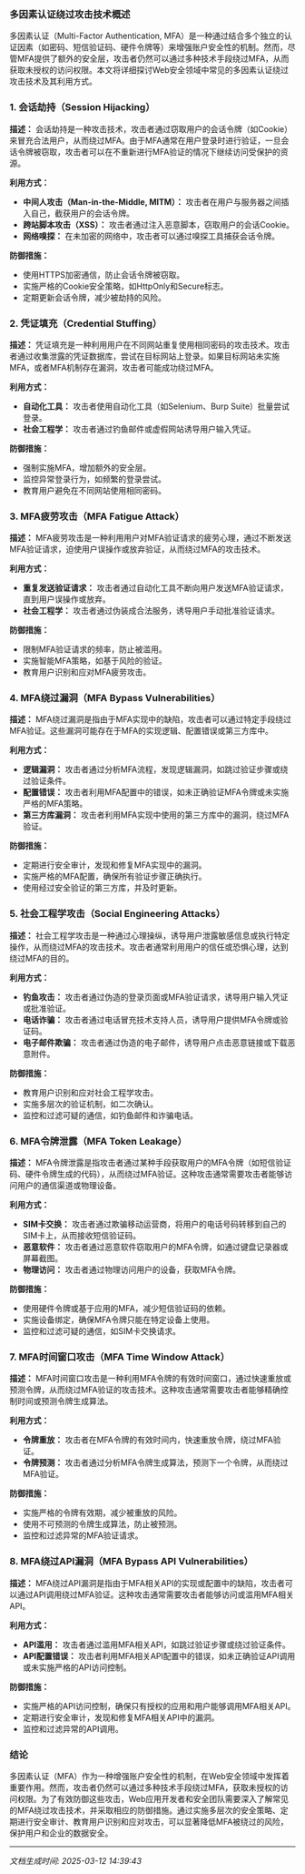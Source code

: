### 多因素认证绕过攻击技术概述

多因素认证（Multi-Factor Authentication, MFA）是一种通过结合多个独立的认证因素（如密码、短信验证码、硬件令牌等）来增强账户安全性的机制。然而，尽管MFA提供了额外的安全层，攻击者仍然可以通过多种技术手段绕过MFA，从而获取未授权的访问权限。本文将详细探讨Web安全领域中常见的多因素认证绕过攻击技术及其利用方式。

### 1. **会话劫持（Session Hijacking）**

**描述：**
会话劫持是一种攻击技术，攻击者通过窃取用户的会话令牌（如Cookie）来冒充合法用户，从而绕过MFA。由于MFA通常在用户登录时进行验证，一旦会话令牌被窃取，攻击者可以在不重新进行MFA验证的情况下继续访问受保护的资源。

**利用方式：**
- **中间人攻击（Man-in-the-Middle, MITM）：** 攻击者在用户与服务器之间插入自己，截获用户的会话令牌。
- **跨站脚本攻击（XSS）：** 攻击者通过注入恶意脚本，窃取用户的会话Cookie。
- **网络嗅探：** 在未加密的网络中，攻击者可以通过嗅探工具捕获会话令牌。

**防御措施：**
- 使用HTTPS加密通信，防止会话令牌被窃取。
- 实施严格的Cookie安全策略，如HttpOnly和Secure标志。
- 定期更新会话令牌，减少被劫持的风险。

### 2. **凭证填充（Credential Stuffing）**

**描述：**
凭证填充是一种利用用户在不同网站重复使用相同密码的攻击技术。攻击者通过收集泄露的凭证数据库，尝试在目标网站上登录。如果目标网站未实施MFA，或者MFA机制存在漏洞，攻击者可能成功绕过MFA。

**利用方式：**
- **自动化工具：** 攻击者使用自动化工具（如Selenium、Burp Suite）批量尝试登录。
- **社会工程学：** 攻击者通过钓鱼邮件或虚假网站诱导用户输入凭证。

**防御措施：**
- 强制实施MFA，增加额外的安全层。
- 监控异常登录行为，如频繁的登录尝试。
- 教育用户避免在不同网站使用相同密码。

### 3. **MFA疲劳攻击（MFA Fatigue Attack）**

**描述：**
MFA疲劳攻击是一种利用用户对MFA验证请求的疲劳心理，通过不断发送MFA验证请求，迫使用户误操作或放弃验证，从而绕过MFA的攻击技术。

**利用方式：**
- **重复发送验证请求：** 攻击者通过自动化工具不断向用户发送MFA验证请求，直到用户误操作或放弃。
- **社会工程学：** 攻击者通过伪装成合法服务，诱导用户手动批准验证请求。

**防御措施：**
- 限制MFA验证请求的频率，防止被滥用。
- 实施智能MFA策略，如基于风险的验证。
- 教育用户识别和应对MFA疲劳攻击。

### 4. **MFA绕过漏洞（MFA Bypass Vulnerabilities）**

**描述：**
MFA绕过漏洞是指由于MFA实现中的缺陷，攻击者可以通过特定手段绕过MFA验证。这些漏洞可能存在于MFA的实现逻辑、配置错误或第三方库中。

**利用方式：**
- **逻辑漏洞：** 攻击者通过分析MFA流程，发现逻辑漏洞，如跳过验证步骤或绕过验证条件。
- **配置错误：** 攻击者利用MFA配置中的错误，如未正确验证MFA令牌或未实施严格的MFA策略。
- **第三方库漏洞：** 攻击者利用MFA实现中使用的第三方库中的漏洞，绕过MFA验证。

**防御措施：**
- 定期进行安全审计，发现和修复MFA实现中的漏洞。
- 实施严格的MFA配置，确保所有验证步骤正确执行。
- 使用经过安全验证的第三方库，并及时更新。

### 5. **社会工程学攻击（Social Engineering Attacks）**

**描述：**
社会工程学攻击是一种通过心理操纵，诱导用户泄露敏感信息或执行特定操作，从而绕过MFA的攻击技术。攻击者通常利用用户的信任或恐惧心理，达到绕过MFA的目的。

**利用方式：**
- **钓鱼攻击：** 攻击者通过伪造的登录页面或MFA验证请求，诱导用户输入凭证或批准验证。
- **电话诈骗：** 攻击者通过电话冒充技术支持人员，诱导用户提供MFA令牌或验证码。
- **电子邮件欺骗：** 攻击者通过伪造的电子邮件，诱导用户点击恶意链接或下载恶意附件。

**防御措施：**
- 教育用户识别和应对社会工程学攻击。
- 实施多层次的验证机制，如二次确认。
- 监控和过滤可疑的通信，如钓鱼邮件和诈骗电话。

### 6. **MFA令牌泄露（MFA Token Leakage）**

**描述：**
MFA令牌泄露是指攻击者通过某种手段获取用户的MFA令牌（如短信验证码、硬件令牌生成的代码），从而绕过MFA验证。这种攻击通常需要攻击者能够访问用户的通信渠道或物理设备。

**利用方式：**
- **SIM卡交换：** 攻击者通过欺骗移动运营商，将用户的电话号码转移到自己的SIM卡上，从而接收短信验证码。
- **恶意软件：** 攻击者通过恶意软件窃取用户的MFA令牌，如通过键盘记录器或屏幕截图。
- **物理访问：** 攻击者通过物理访问用户的设备，获取MFA令牌。

**防御措施：**
- 使用硬件令牌或基于应用的MFA，减少短信验证码的依赖。
- 实施设备绑定，确保MFA令牌只能在特定设备上使用。
- 监控和过滤可疑的通信，如SIM卡交换请求。

### 7. **MFA时间窗口攻击（MFA Time Window Attack）**

**描述：**
MFA时间窗口攻击是一种利用MFA令牌的有效时间窗口，通过快速重放或预测令牌，从而绕过MFA验证的攻击技术。这种攻击通常需要攻击者能够精确控制时间或预测令牌生成算法。

**利用方式：**
- **令牌重放：** 攻击者在MFA令牌的有效时间内，快速重放令牌，绕过MFA验证。
- **令牌预测：** 攻击者通过分析MFA令牌生成算法，预测下一个令牌，从而绕过MFA验证。

**防御措施：**
- 实施严格的令牌有效期，减少被重放的风险。
- 使用不可预测的令牌生成算法，防止被预测。
- 监控和过滤异常的MFA验证请求。

### 8. **MFA绕过API漏洞（MFA Bypass API Vulnerabilities）**

**描述：**
MFA绕过API漏洞是指由于MFA相关API的实现或配置中的缺陷，攻击者可以通过API调用绕过MFA验证。这种攻击通常需要攻击者能够访问或滥用MFA相关API。

**利用方式：**
- **API滥用：** 攻击者通过滥用MFA相关API，如跳过验证步骤或绕过验证条件。
- **API配置错误：** 攻击者利用MFA相关API配置中的错误，如未正确验证API调用或未实施严格的API访问控制。

**防御措施：**
- 实施严格的API访问控制，确保只有授权的应用和用户能够调用MFA相关API。
- 定期进行安全审计，发现和修复MFA相关API中的漏洞。
- 监控和过滤异常的API调用。

### 结论

多因素认证（MFA）作为一种增强账户安全性的机制，在Web安全领域中发挥着重要作用。然而，攻击者仍然可以通过多种技术手段绕过MFA，获取未授权的访问权限。为了有效防御这些攻击，Web应用开发者和安全团队需要深入了解常见的MFA绕过攻击技术，并采取相应的防御措施。通过实施多层次的安全策略、定期进行安全审计、教育用户识别和应对攻击，可以显著降低MFA被绕过的风险，保护用户和企业的数据安全。

---

*文档生成时间: 2025-03-12 14:39:43*



















